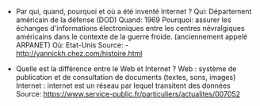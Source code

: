 - Par qui, quand, pourquoi et où a été inventé Internet ?
Qui: Département américain de la défense (DOD)
Quand: 1969
Pourquoi: assurer les échanges d'informations électroniques entre les centres névralgiques américains dans le contexte de la guerre froide. (anciennement appelé ARPANET)
Où: Etat-Unis
Source: - http://yannickh.chez.com/histoire.html

- Quelle est la différence entre le Web et Internet ?
Web : système de publication et de consultation de documents (textes, sons, images) 
Internet : internet est un réseau par lequel transitent des données
 Source: https://www.service-public.fr/particuliers/actualites/007052

 


